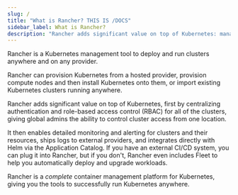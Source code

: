```yaml
---
slug: /
title: "What is Rancher? THIS IS /DOCS"
sidebar_label: What is Rancher?
description: "Rancher adds significant value on top of Kubernetes: managing hundreds of clusters from one interface, centralizing RBAC, enabling monitoring and alerting. Read more."
---
```


<head>
  <link rel="canonical" href="https://ranchermanager.docs.rancher.com"/>
</head>
 
Rancher is a Kubernetes management tool to deploy and run clusters anywhere and on any provider.

Rancher can provision Kubernetes from a hosted provider, provision compute nodes and then install Kubernetes onto them, or import existing Kubernetes clusters running anywhere.

Rancher adds significant value on top of Kubernetes, first by centralizing authentication and role-based access control (RBAC) for all of the clusters, giving global admins the ability to control cluster access from one location.

It then enables detailed monitoring and alerting for clusters and their resources, ships logs to external providers, and integrates directly with Helm via the Application Catalog. If you have an external CI/CD system, you can plug it into Rancher, but if you don't, Rancher even includes Fleet to help you automatically deploy and upgrade workloads.

Rancher is a _complete_ container management platform for Kubernetes, giving you the tools to successfully run Kubernetes anywhere.
